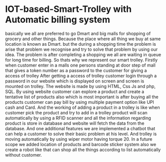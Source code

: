 # IOT-based-Smart-Trolley with Automatic billing system
basically we all are preferred to go Dmart and big malls for shopping of grocery and other things.
Because the place where all thing we buy at same location is known as Dmart. 
but the during a shopping time the problem is arise that problem we recognise and try to solve that problem by using our idea. 
The problem is after completing a shopping we all are waiting in queue for long time for billing. So thats why we represent our smart trolley.
Firstly when customer enter in a malls one persons standing at door step of mall that gives a token number as a password to the customer for giving a access of trolley
After getting a access of trolley customer login through a password in our website which is displayed on screen and screen is mounted on trolley. 
The website is made by using HTML, Css Js and php, SQL. 
By using website customer can explore a product and create a tentative list of products also which is most important is after buying all the products customer can pay bill by using multiple payment option like UPI cash and Card.
And the working of adding a product in a trolley is like when customer pick the product and try to add in a trolley product will scan automatically by using a RFID scanner and all the information regarding product is store in database and website will fetch the data from the database.
And one additional features we are implemented a chatbot that can help a customer to solve their basic problem at his level. And trolley is moving automatically by using wiper motor having torque 20.
In a future scope we added location of products and barcode sticker system also we create a robot like that can shop all the things according to list automatically without customer.
